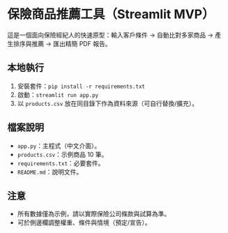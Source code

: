 
# 保險商品推薦工具（Streamlit MVP）

這是一個面向保險經紀人的快速原型：輸入客戶條件 → 自動比對多家商品 → 產生排序與推薦 → 匯出精簡 PDF 報告。

## 本地執行
1. 安裝套件：`pip install -r requirements.txt`
2. 啟動：`streamlit run app.py`
3. 以 `products.csv` 放在同目錄下作為資料來源（可自行替換/擴充）。

## 檔案說明
- `app.py`：主程式（中文介面）。
- `products.csv`：示例商品 10 筆。
- `requirements.txt`：必要套件。
- `README.md`：說明文件。

## 注意
- 所有數據僅為示例，請以實際保險公司條款與試算為準。
- 可於側邊欄調整權重、條件與情境（預定/宣告）。
